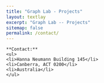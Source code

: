 ```yaml
---
title: "Graph Lab - Projects"
layout: textlay
excerpt: "Graph Lab -- Projects"
sitemap: false
permalink: /contact/
---     
```

     
    **Contact:**
    <ul>
    <li>Hanna Neumann Building 145</li>
    <li>Canberra, ACT 0200</li>
    <li>Australia</li>
    </ul>
   
     

           
